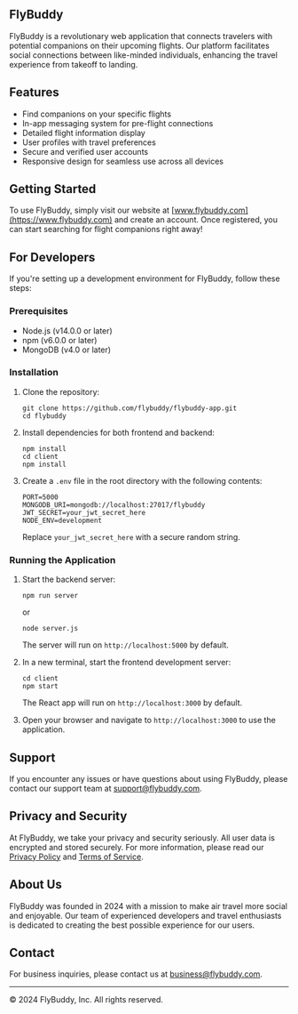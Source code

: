 ## FlyBuddy

FlyBuddy is a revolutionary web application that connects travelers with potential companions on their upcoming flights. Our platform facilitates social connections between like-minded individuals, enhancing the travel experience from takeoff to landing.

## Features

- Find companions on your specific flights
- In-app messaging system for pre-flight connections
- Detailed flight information display
- User profiles with travel preferences
- Secure and verified user accounts
- Responsive design for seamless use across all devices

## Getting Started

To use FlyBuddy, simply visit our website at [www.flybuddy.com](https://www.flybuddy.com) and create an account. Once registered, you can start searching for flight companions right away!

## For Developers

If you're setting up a development environment for FlyBuddy, follow these steps:

### Prerequisites

- Node.js (v14.0.0 or later)
- npm (v6.0.0 or later)
- MongoDB (v4.0 or later)

### Installation

1. Clone the repository:
   ```
   git clone https://github.com/flybuddy/flybuddy-app.git
   cd flybuddy
   ```

2. Install dependencies for both frontend and backend:
   ```
   npm install
   cd client
   npm install
   ```

3. Create a `.env` file in the root directory with the following contents:
   ```
   PORT=5000
   MONGODB_URI=mongodb://localhost:27017/flybuddy
   JWT_SECRET=your_jwt_secret_here
   NODE_ENV=development
   ```
   Replace `your_jwt_secret_here` with a secure random string.

### Running the Application

1. Start the backend server:
   ```
   npm run server
   ```
   or
   ```
   node server.js
   ```
   The server will run on `http://localhost:5000` by default.

2. In a new terminal, start the frontend development server:
   ```
   cd client
   npm start
   ```
   The React app will run on `http://localhost:3000` by default.

3. Open your browser and navigate to `http://localhost:3000` to use the application.

## Support

If you encounter any issues or have questions about using FlyBuddy, please contact our support team at support@flybuddy.com.

## Privacy and Security

At FlyBuddy, we take your privacy and security seriously. All user data is encrypted and stored securely. For more information, please read our [Privacy Policy](https://www.flybuddy.com/privacy) and [Terms of Service](https://www.flybuddy.com/terms).

## About Us

FlyBuddy was founded in 2024 with a mission to make air travel more social and enjoyable. Our team of experienced developers and travel enthusiasts is dedicated to creating the best possible experience for our users.

## Contact

For business inquiries, please contact us at business@flybuddy.com.

---

© 2024 FlyBuddy, Inc. All rights reserved.